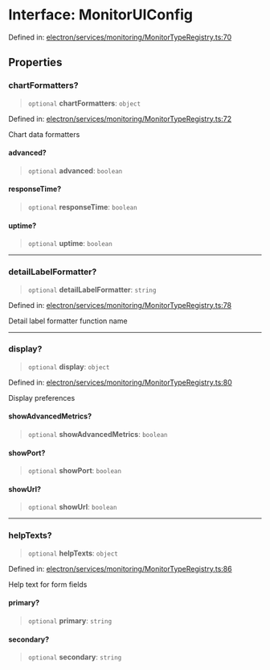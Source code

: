 # Interface: MonitorUIConfig

Defined in: [electron/services/monitoring/MonitorTypeRegistry.ts:70](https://github.com/Nick2bad4u/Uptime-Watcher/blob/2a45eeb1723f8f7089001af2c92aa07d82dfe7e4/electron/services/monitoring/MonitorTypeRegistry.ts#L70)

## Properties

### chartFormatters?

> `optional` **chartFormatters**: `object`

Defined in: [electron/services/monitoring/MonitorTypeRegistry.ts:72](https://github.com/Nick2bad4u/Uptime-Watcher/blob/2a45eeb1723f8f7089001af2c92aa07d82dfe7e4/electron/services/monitoring/MonitorTypeRegistry.ts#L72)

Chart data formatters

#### advanced?

> `optional` **advanced**: `boolean`

#### responseTime?

> `optional` **responseTime**: `boolean`

#### uptime?

> `optional` **uptime**: `boolean`

***

### detailLabelFormatter?

> `optional` **detailLabelFormatter**: `string`

Defined in: [electron/services/monitoring/MonitorTypeRegistry.ts:78](https://github.com/Nick2bad4u/Uptime-Watcher/blob/2a45eeb1723f8f7089001af2c92aa07d82dfe7e4/electron/services/monitoring/MonitorTypeRegistry.ts#L78)

Detail label formatter function name

***

### display?

> `optional` **display**: `object`

Defined in: [electron/services/monitoring/MonitorTypeRegistry.ts:80](https://github.com/Nick2bad4u/Uptime-Watcher/blob/2a45eeb1723f8f7089001af2c92aa07d82dfe7e4/electron/services/monitoring/MonitorTypeRegistry.ts#L80)

Display preferences

#### showAdvancedMetrics?

> `optional` **showAdvancedMetrics**: `boolean`

#### showPort?

> `optional` **showPort**: `boolean`

#### showUrl?

> `optional` **showUrl**: `boolean`

***

### helpTexts?

> `optional` **helpTexts**: `object`

Defined in: [electron/services/monitoring/MonitorTypeRegistry.ts:86](https://github.com/Nick2bad4u/Uptime-Watcher/blob/2a45eeb1723f8f7089001af2c92aa07d82dfe7e4/electron/services/monitoring/MonitorTypeRegistry.ts#L86)

Help text for form fields

#### primary?

> `optional` **primary**: `string`

#### secondary?

> `optional` **secondary**: `string`
